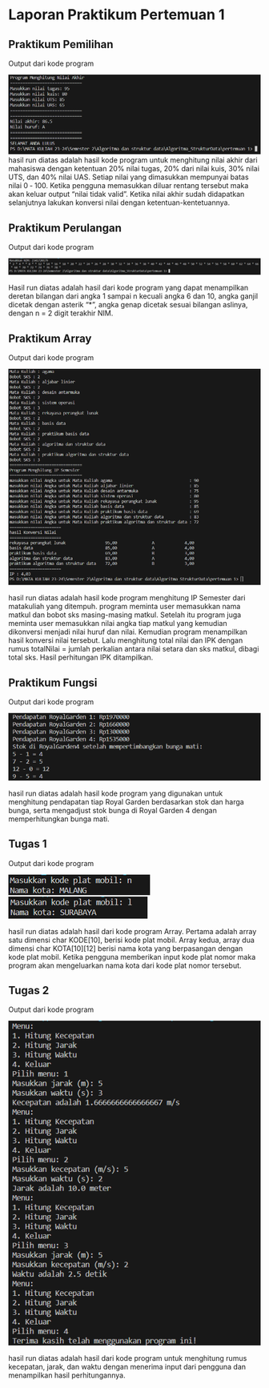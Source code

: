 # Laporan Praktikum Pertemuan 1

## Praktikum Pemilihan

Output dari kode program 

<img src="image.png">
hasil run diatas adalah hasil kode program untuk menghitung nilai akhir dari mahasiswa dengan ketentuan 20% nilai
tugas, 20% dari nilai kuis, 30% nilai UTS, dan 40% nilai UAS. Setiap nilai yang dimasukkan
mempunyai batas nilai 0 ‐ 100. Ketika pengguna memasukkan diluar rentang tersebut maka
akan keluar output “nilai tidak valid”. Ketika nilai akhir sudah didapatkan selanjutnya
lakukan konversi nilai dengan ketentuan-kentetuannya.

## Praktikum Perulangan
Output dari kode program

<img src="image-1.png">

Hasil run diatas adalah hasil dari kode program yang dapat menampilkan deretan bilangan dari angka 1 sampai n kecuali
angka 6 dan 10, angka ganjil dicetak dengan asterik “*”, angka genap dicetak sesuai bilangan
aslinya, dengan n = 2 digit terakhir NIM.

## Praktikum Array
Output dari kode program

<img src="image-2.png">

hasil run diatas adalah hasil kode program menghitung IP Semester dari matakuliah yang ditempuh.
program meminta user memasukkan nama matkul dan bobot sks masing-masing matkul. Setelah itu program juga meminta user memasukkan nilai angka tiap matkul yang kemudian dikonversi menjadi nilai huruf dan nilai.
Kemudian program menampilkan hasil konversi nilai tersebut. Lalu menghitung total nilai dan IPK dengan rumus totalNilai = jumlah perkalian antara nilai setara dan sks matkul, dibagi total sks. Hasil perhitungan IPK ditampilkan.

## Praktikum Fungsi
Output dari kode program

<img src="image-3.png">

hasil run diatas adalah hasil kode program yang digunakan untuk menghitung pendapatan tiap Royal Garden berdasarkan stok dan harga bunga, serta mengadjust stok bunga di Royal Garden 4 dengan memperhitungkan bunga mati.

## Tugas 1
Output dari kode program

<img src="image-4.png">
<img src="image-5.png">

hasil run diatas adalah hasil dari kode program Array.
Pertama adalah array satu dimensi char KODE[10], berisi kode plat mobil. Array kedua, array
dua dimensi char KOTA[10][12] berisi nama kota yang berpasangan dengan kode plat mobil. Ketika pengguna memberikan input kode plat nomor maka program akan mengeluarkan
nama kota dari kode plat nomor tersebut.

## Tugas 2
Output dari kode program

<img src="image-6.png">

hasil run diatas adalah hasil dari kode program untuk menghitung rumus kecepatan, jarak, dan waktu dengan menerima input dari pengguna dan menampilkan hasil perhitungannya.